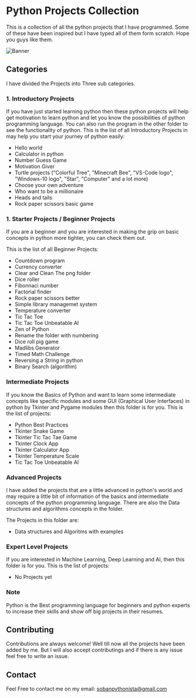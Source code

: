 # Python Projects Collection

This is a collection of all the python projects that I have programmed. Some of these have been inspired but I have typed all of them form scratch. Hope you guys like them.

![Banner](https://res.cloudinary.com/practicaldev/image/fetch/s--jPSX-ydn--/c_imagga_scale,f_auto,fl_progressive,h_900,q_auto,w_1600/https://dev-to-uploads.s3.amazonaws.com/i/tteuu4xw5tomxb7l0xjx.png)

## Categories

I have divided the Projects into Three sub categories.

### 1. Introductory Projects

If you have just started learning python then these python projects will help get motivation to learn python and let you know the possibilities of python programming language. You can also run the program in the other folder to see the functionality of python.
This is the list of all Introductory Projects in may help you start your journey of python easily:

- Hello world
- Calculator in python
- Number Guess Game
- Motivation Giver
- Turtle projects ("Colorful Tree", "Minecraft Bee", "VS-Code logo", "Windows-10 logo", "Star", "Computer" and a lot more)
- Choose your own adventure
- Who want to be a millionaire
- Heads and tails
- Rock paper scissors basic game

### 1. Starter Projects / Beginner Projects

If you are a beginner and you are interested in making the grip on basic concepts in python more tighter, you can check them out.

This is the list of all Beginner Projects:

- Countdown program
- Currency converter
- Clear and Clean The png folder
- Dice roller
- Fibonnaci number
- Factorial finder
- Rock paper scissors better
- Simple library managemet system
- Temperature converter
- Tic Tac Toe
- Tic Tac Toe Unbeatable AI
- Zen of Python
- Rename the folder with numbering
- Dice roll pig game
- Madlibs Generator
- Timed Math Challenge
- Reversing a String in python
- Binary Search (algorithm)

### Intermediate Projects

If you know the Basics of Python and want to learn some intermediate concepts like specific modules and some GUI (Graphical User Interfaces) in python by Tkinter and Pygame modules then this folder is for you.
This is the list of projects:

- Python Best Practices
- Tkinter Snake Game
- Tkinter Tic Tac Tae Game
- Tkinter Clock App
- Tkinter Calculator App
- Tkinter Temperature Scale
- Tic Tac Toe Unbeatable AI

### Advanced Projects

I have added the projects that are a little advanced in python's world and may require a little bit of information of the basics and intermediate concepts of the python programming language. There are also the Data structures and algorithms concepts in the folder.

The Projects in this folder are:

- Data structures and Algoritms with examples

### Expert Level Projects

If you are interested in Machine Learning, Deep Learning and AI, then this folder is for you.
This is the list of projects:

- No Projects yet

### Note

Python is the Best programming language for beginners and python experts to increase their skills and show off big projects in their resumes.

## Contributing

Contributions are always welcome!
Well till now all the projects have been added by me.
But I will also accept contributings and if there is any issue feel free to write an issue.

## Contact

Feel Free to contact me on my email: sobanpythonista@gmail.com
